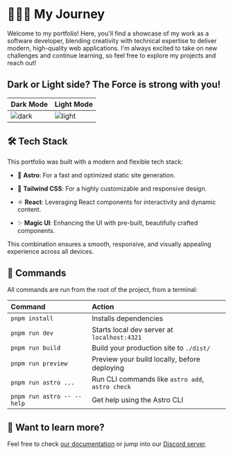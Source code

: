 # 🧑🏻‍💻 My Journey

Welcome to my portfolio! Here, you'll find a showcase of my work as a software developer, blending creativity with technical expertise to deliver modern, high-quality web applications.
I'm always excited to take on new challenges and continue learning, so feel free to explore my projects and reach out!

## **Dark or Light side?** The Force is strong with you!

| Dark Mode | Light Mode |
|-----------|------------|
| ![dark](https://github.com/user-attachments/assets/923b8de7-ce8d-4493-a5d0-77d531643719) | ![light](https://github.com/user-attachments/assets/1eba697a-e133-4e0d-a083-dcffed05a201) |


## 🛠 Tech Stack

This portfolio was built with a modern and flexible tech stack:

- 🚀 **Astro**: For a fast and optimized static site generation.

- 🎨 **Tailwind CSS**: For a highly customizable and responsive design.

- ⚛️ **React**: Leveraging React components for interactivity and dynamic content.

- ✨ **Magic UI**: Enhancing the UI with pre-built, beautifully crafted components.

This combination ensures a smooth, responsive, and visually appealing experience across all devices.


## 🧞 Commands

All commands are run from the root of the project, from a terminal:

| Command                   | Action                                           |
| :------------------------ | :----------------------------------------------- |
| `pnpm install`             | Installs dependencies                            |
| `pnpm run dev`             | Starts local dev server at `localhost:4321`      |
| `pnpm run build`           | Build your production site to `./dist/`          |
| `pnpm run preview`         | Preview your build locally, before deploying     |
| `pnpm run astro ...`       | Run CLI commands like `astro add`, `astro check` |
| `pnpm run astro -- --help` | Get help using the Astro CLI                     |


## 👀 Want to learn more?

Feel free to check [our documentation](https://docs.astro.build) or jump into our [Discord server](https://astro.build/chat).
